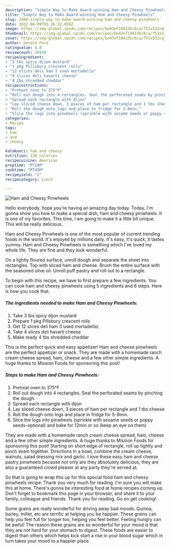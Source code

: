 ```yaml
---
description: "Simple Way to Make Award-winning Ham and Cheesy Pinwheels"
title: "Simple Way to Make Award-winning Ham and Cheesy Pinwheels"
slug: 2488-simple-way-to-make-award-winning-ham-and-cheesy-pinwheels
date: 2022-06-09T05:36:32.858Z
image: https://img-global.cpcdn.com/recipes/be43ef19813bc6ca/751x532cq70/ham-and-cheesy-pinwheels-recipe-main-photo.jpg
thumbnail: https://img-global.cpcdn.com/recipes/be43ef19813bc6ca/751x532cq70/ham-and-cheesy-pinwheels-recipe-main-photo.jpg
cover: https://img-global.cpcdn.com/recipes/be43ef19813bc6ca/751x532cq70/ham-and-cheesy-pinwheels-recipe-main-photo.jpg
author: Gerald Ford
ratingvalue: 4.8
reviewcount: 29439
recipeingredient:
- "3 tbs spicy dijon mustard"
- "1 pkg Pillsbury crescent rolls"
- "12 slices deli ham I used mortadella"
- "4 slices deli havarti cheese"
- "4 tbs shredded cheddar"
recipeinstructions:
- "Preheat oven to 375°F"
- "Roll out dough into 4 rectangles. Seal the perforated seams by pinching the dough."
- "Spread each rectangle with dijon"
- "Lay sliced cheese down, 3 pieces of ham per rectangle and 1 tbs cheese"
- "Roll the dough onto logs and place in fridge for 5-8min."
- "Slice the logs into pinwheels (sprinkle with sesame seeds or poppy seeds-optional) and bake for 12min or so (keep an eye on them)"
categories:
- Recipe
tags:
- ham
- and
- cheesy

katakunci: ham and cheesy 
nutrition: 138 calories
recipecuisine: American
preptime: "PT14M"
cooktime: "PT45M"
recipeyield: "2"
recipecategory: Lunch

---
```



![Ham and Cheesy Pinwheels](https://img-global.cpcdn.com/recipes/be43ef19813bc6ca/751x532cq70/ham-and-cheesy-pinwheels-recipe-main-photo.jpg)

Hello everybody, hope you're having an amazing day today. Today, I'm gonna show you how to make a special dish, ham and cheesy pinwheels. It is one of my favorites. This time, I am going to make it a little bit unique. This will be really delicious.

Ham and Cheesy Pinwheels is one of the most popular of current trending foods in the world. It's enjoyed by millions daily. It's easy, it's quick, it tastes yummy. Ham and Cheesy Pinwheels is something which I've loved my whole life. They are fine and they look wonderful.

On a lightly floured surface, unroll dough and separate the sheet into rectangles. Top with sliced ham and cheese. Brush the entire surface with the seasoned olive oil. Unroll puff pastry and roll out to a rectangle.


To begin with this recipe, we have to first prepare a few ingredients. You can cook ham and cheesy pinwheels using 5 ingredients and 6 steps. Here is how you cook that.

<!--inarticleads1-->

##### The ingredients needed to make Ham and Cheesy Pinwheels:

1. Take 3 tbs spicy dijon mustard
1. Prepare 1 pkg Pillsbury crescent rolls
1. Get 12 slices deli ham (I used mortadella)
1. Take 4 slices deli havarti cheese
1. Make ready 4 tbs shredded cheddar


This is the perfect quick and easy appetizer! Ham and cheese pinwheels are the perfect appetizer or snack. They are made with a homemade ranch cream cheese spread, ham, cheese and a few other simple ingredients. A huge thanks to Mission Foods for sponsoring this post! 

<!--inarticleads2-->

##### Steps to make Ham and Cheesy Pinwheels:

1. Preheat oven to 375°F
1. Roll out dough into 4 rectangles. Seal the perforated seams by pinching the dough.
1. Spread each rectangle with dijon
1. Lay sliced cheese down, 3 pieces of ham per rectangle and 1 tbs cheese
1. Roll the dough onto logs and place in fridge for 5-8min.
1. Slice the logs into pinwheels (sprinkle with sesame seeds or poppy seeds-optional) and bake for 12min or so (keep an eye on them)


They are made with a homemade ranch cream cheese spread, ham, cheese and a few other simple ingredients. A huge thanks to Mission Foods for sponsoring this post! Starting on short edge of rectangle, roll up tightly and pinch seam together. Directions In a bowl, combine the cream cheese, walnuts, salad dressing mix and garlic. I love these easy ham and cheese pastry pinwheels because not only are they absolutely delicious, they are also a guaranteed crowd pleaser at any party they&#39;re served at. 

So that is going to wrap this up for this special food ham and cheesy pinwheels recipe. Thank you very much for reading. I'm sure you will make this at home. There's gonna be interesting food at home recipes coming up. Don't forget to bookmark this page in your browser, and share it to your family, colleague and friends. Thank you for reading. Go on get cooking!

Some grains are really wonderful for driving away bad moods. Quinoa, barley, millet, etc are terrific at helping you be happier. These grains can help you feel full for longer too, helping you feel better. Feeling hungry can be awful! The reason these grains are so wonderful for your mood is that they are not hard for your stomach to digest. These foods are easier to digest than others which helps kick start a rise in your blood sugar which in turn takes your mood to a happier place.
